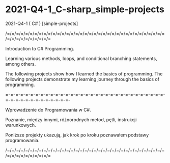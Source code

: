 # 2021-Q4-1_C-sharp_simple-projects
2021-Q4-1 ( C# ) [simple-projects]

/=/=/=/=/=/=/=/=/=/=/=/=/=/=/=/=/=/=/=/=/=/=/=/=/=/=/=/=/=/=/=/=/=/=/=/=/=/=/=/=/=/=/=/=/=

Introduction to C# Programming.

Learning various methods, loops, and conditional branching statements, among others.

The following projects show how I learned the basics of programming.
The following projects demonstrate my learning journey through the basics of programming.

=-=-=-=-=-=-=-=-=-=-=-=-=-=-=-=-=-=-=-=-=-=-=-=-=-=-=-=-=-=-=-=-=-=-=-=-=-=-=-=-=-=-=-=-=-

Wprowadzenie do Programowania w C#.

Poznanie, między innymi, różnorodnych metod, pętli, instrukcji warunkowych.

Poniższe projekty ukazują, jak krok po kroku poznawałem podstawy programowania.

/=/=/=/=/=/=/=/=/=/=/=/=/=/=/=/=/=/=/=/=/=/=/=/=/=/=/=/=/=/=/=/=/=/=/=/=/=/=/=/=/=/=/=/=/=
